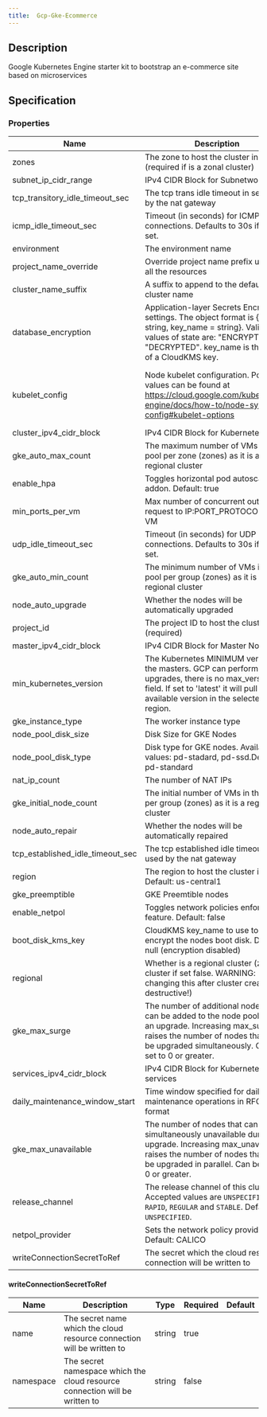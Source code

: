 ```yaml
---
title:  Gcp-Gke-Ecommerce
---
```


## Description

Google Kubernetes Engine starter kit to bootstrap an e-commerce site based on microservices

## Specification


### Properties

 Name | Description | Type | Required | Default 
 ------------ | ------------- | ------------- | ------------- | ------------- 
 zones | The zone to host the cluster in (required if is a zonal cluster) | list(string) | false |  
 subnet_ip_cidr_range | IPv4 CIDR Block for Subnetwork | string | false |  
 tcp_transitory_idle_timeout_sec | The tcp trans idle timeout in sec used by the nat gateway | string | false |  
 icmp_idle_timeout_sec | Timeout (in seconds) for ICMP connections. Defaults to 30s if not set. | string | false |  
 environment | The environment name | string | false |  
 project_name_override | Override project name prefix used in all the resources | string | false |  
 cluster_name_suffix | A suffix to append to the default cluster name | string | false |  
 database_encryption | Application-layer Secrets Encryption settings. The object format is {state = string, key_name = string}. Valid values of state are: "ENCRYPTED"; "DECRYPTED". key_name is the name of a CloudKMS key. | object({ state = string, key_name = string }) | false |  
 kubelet_config | Node kubelet configuration. Possible values can be found at https://cloud.google.com/kubernetes-engine/docs/how-to/node-system-config#kubelet-options | object({\n    cpu_manager_policy   = string,\n    cpu_cfs_quota        = bool,\n    cpu_cfs_quota_period = string\n  }) | false |  
 cluster_ipv4_cidr_block | IPv4 CIDR Block for Kubernetes Pods | string | false |  
 gke_auto_max_count | The maximum number of VMs in the pool per zone (zones) as it is a regional cluster | number | false |  
 enable_hpa | Toggles horizontal pod autoscaling addon. Default: true | bool | false |  
 min_ports_per_vm | Max number of concurrent outgoing request to IP:PORT_PROTOCOL per VM | string | false |  
 udp_idle_timeout_sec | Timeout (in seconds) for UDP connections. Defaults to 30s if not set. | string | false |  
 gke_auto_min_count | The minimum number of VMs in the pool per group (zones) as it is a regional cluster | number | false |  
 node_auto_upgrade | Whether the nodes will be automatically upgraded | bool | false |  
 project_id | The project ID to host the cluster in (required) | string | true |  
 master_ipv4_cidr_block | IPv4 CIDR Block for Master Nodes | string | false |  
 min_kubernetes_version | The Kubernetes MINIMUM version of the masters. GCP can perform upgrades, there is no max_version field. If set to 'latest' it will pull latest available version in the selected region. | string | false |  
 gke_instance_type | The worker instance type | string | false |  
 node_pool_disk_size | Disk Size for GKE Nodes | number | false |  
 node_pool_disk_type | Disk type for GKE nodes. Available values: pd-stadard, pd-ssd.Default: pd-standard | string | false |  
 nat_ip_count | The number of NAT IPs | number | false |  
 gke_initial_node_count | The initial number of VMs in the pool per group (zones) as it is a regional cluster | number | false |  
 node_auto_repair | Whether the nodes will be automatically repaired | bool | false |  
 tcp_established_idle_timeout_sec | The tcp established idle timeout in sec used by the nat gateway | string | false |  
 region | The region to host the cluster in. Default: us-central1 | string | false |  
 gke_preemptible | GKE Preemtible nodes | bool | false |  
 enable_netpol | Toggles network policies enforcement feature. Default: false | bool | false |  
 boot_disk_kms_key | CloudKMS key_name to use to encrypt the nodes boot disk. Default: null (encryption disabled) | string | false |  
 regional | Whether is a regional cluster (zonal cluster if set false. WARNING: changing this after cluster creation is destructive!) | bool | false |  
 gke_max_surge | The number of additional nodes that can be added to the node pool during an upgrade. Increasing max_surge raises the number of nodes that can be upgraded simultaneously. Can be set to 0 or greater. | string | false |  
 services_ipv4_cidr_block | IPv4 CIDR Block for Kubernetes services | string | false |  
 daily_maintenance_window_start | Time window specified for daily maintenance operations in RFC3339 format | string | false |  
 gke_max_unavailable | The number of nodes that can be simultaneously unavailable during an upgrade. Increasing max_unavailable raises the number of nodes that can be upgraded in parallel. Can be set to 0 or greater. | string | false |  
 release_channel | The release channel of this cluster. Accepted values are `UNSPECIFIED`, `RAPID`, `REGULAR` and `STABLE`. Defaults to `UNSPECIFIED`. | string | false |  
 netpol_provider | Sets the network policy provider. Default: CALICO | string | false |  
 writeConnectionSecretToRef | The secret which the cloud resource connection will be written to | [writeConnectionSecretToRef](#writeConnectionSecretToRef) | false |  


#### writeConnectionSecretToRef

 Name | Description | Type | Required | Default 
 ------------ | ------------- | ------------- | ------------- | ------------- 
 name | The secret name which the cloud resource connection will be written to | string | true |  
 namespace | The secret namespace which the cloud resource connection will be written to | string | false |  

